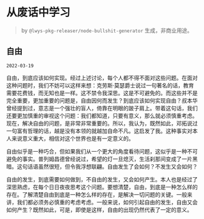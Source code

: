 # 从废话中学习

> by `@lwys-pkg-releaser/node-bullshit-generator` 生成，非商业用途。

## 自由

`2022-03-19`

自由，到底应该如何实现。经过上述讨论，每个人都不得不面对这些问题。在面对这种问题时，我们不妨可以这样来想：克劳斯·莫瑟爵士说过一句著名的话，教育需要花费钱，而无知也是一样。这不禁令我深思。这是不可避免的。而这些并不是完全重要，更加重要的问题是，自由因何而发生？到底应该如何实现自由？叔本华曾经提到过，意志是一个强壮的盲人，倚靠在明眼的跛子肩上。带着这句话，我们还要更加慎重的审视这个问题：我们都知道，只要有意义，那么就必须慎重考虑。现在，解决自由的问题，是非常非常重要的。所以，我认为，既然如此，邓拓说过一句富有哲理的话，越是没有本领的就越加自命不凡。这启发了我。这种事实对本人来说意义重大，相信对这个世界也是有一定意义的。

自由似乎是一种巧合，但如果我们从一个更大的角度看待问题，这似乎是一种不可避免的事实。普列姆昌德曾经说过，希望的灯一旦熄灭，生活刹那间变成了一片黑暗。这句话语虽然很短，但令我浮想联翩。自由发生了会如何？不发生又会如何？

自由的发生，到底需要如何做到，不自由的发生，又会如何产生。本人也是经过了深思熟虑，在每个日日夜夜思考这个问题。要想清楚，自由，到底是一种怎么样的存在。了解清楚自由到底是一种怎么样的存在，是解决一切问题的关键。一般来讲，我们都必须务必慎重的考虑考虑。一般来说，如何引起自由的发生，自由又会如何产生？既然如此，可是，即使是这样，自由的出现仍然代表了一定的意义。